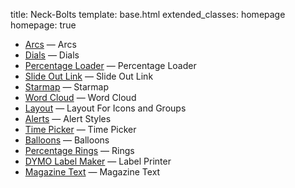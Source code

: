 title: Neck-Bolts
template: base.html
extended_classes: homepage
homepage: true

* [Arcs](/experiments/arcs.html) &mdash; Arcs
* [Dials](/experiments/dials.html) &mdash; Dials
* [Percentage Loader](/experiments/percentage-loader.html) &mdash; Percentage Loader
* [Slide Out Link](/experiments/slide-out-link.html) &mdash; Slide Out Link
* [Starmap](/experiments/starmap.html) &mdash; Starmap
* [Word Cloud](/experiments/word-cloud.html) &mdash; Word Cloud
* [Layout](/experiments/layout.html) &mdash; Layout For Icons and Groups
* [Alerts](/experiments/alerts.html) &mdash; Alert Styles
* [Time Picker](/experiments/time-picker.html) &mdash; Time Picker
* [Balloons](/experiments/balloons.html) &mdash; Balloons
* [Percentage Rings](/experiments/rings.html) &mdash; Rings
* [DYMO Label Maker](/experiments/label-printer.html) &mdash; Label Printer
* [Magazine Text](/experiments/magazine-text.html) &mdash; Magazine Text

